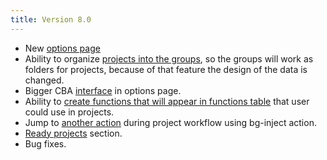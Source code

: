 ```yaml
---
title: Version 8.0
---
```

<ul><li>New <a href="options">options page</a> </li>
<li>Ability to organize <a href="project">projects into the groups</a>, so the groups will work as folders for projects, because of that feature the design of the data is changed.</li>
<li>Bigger CBA <a href="cba-big">interface</a> in options page.</li>
<li>Ability to <a href="functions-management">create functions that will appear in functions table</a> that user could use in projects.</li>
<li>Jump to <a href="bg-inject">another action</a> during project workflow using bg-inject action.</li>
<li><a href="readyproj">Ready projects</a> section.</li>
<li>Bug fixes.</li>
</ul>